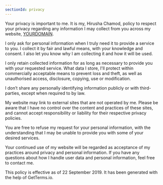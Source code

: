```yaml
---
sectionId: privacy
---
```


Your privacy is important to me. It is my, Hirusha Chamod, policy to respect your privacy regarding any information I may collect from you across my website, [YOURDOMAIN](https://hirushachamod.gatsbyjs.io/).

I only ask for personal information when I truly need it to provide a service to you. I collect it by fair and lawful means, with your knowledge and consent. I also let you know why I am collecting it and how it will be used.

I only retain collected information for as long as necessary to provide you with your requested service. What data I store, I'll protect within commercially acceptable means to prevent loss and theft, as well as unauthorised access, disclosure, copying, use or modification.

I don’t share any personally identifying information publicly or with third-parties, except when required to by law.

My website may link to external sites that are not operated by me. Please be aware that I have no control over the content and practices of these sites, and cannot accept responsibility or liability for their respective privacy policies.

You are free to refuse my request for your personal information, with the understanding that I may be unable to provide you with some of your desired services.

Your continued use of my website will be regarded as acceptance of my practices around privacy and personal information. If you have any questions about how I handle user data and personal information, feel free to contact me.

This policy is effective as of 22 September 2019. It has been generated with the help of GetTerms.io.

